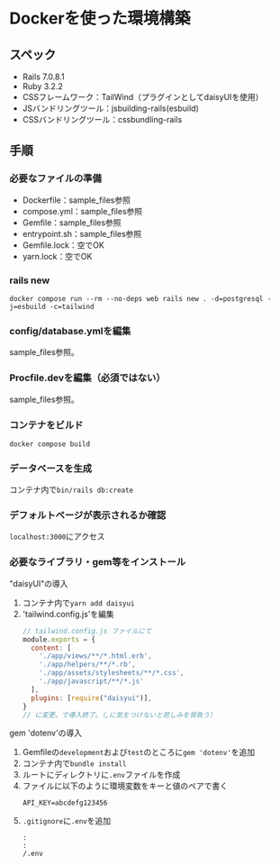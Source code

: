# Dockerを使った環境構築

## スペック
- Rails 7.0.8.1
- Ruby 3.2.2
- CSSフレームワーク：TailWind（プラグインとしてdaisyUIを使用）
- JSバンドリングツール：jsbuilding-rails(esbuild)
- CSSバンドリングツール：cssbundling-rails

## 手順
### 必要なファイルの準備
  - Dockerfile：sample_files参照
  - compose.yml：sample_files参照
  - Gemfile：sample_files参照
  - entrypoint.sh：sample_files参照
  - Gemfile.lock：空でOK
  - yarn.lock：空でOK

### rails new
```shell
docker compose run --rm --no-deps web rails new . -d=postgresql -j=esbuild -c=tailwind
```

### config/database.ymlを編集
sample_files参照。

### Procfile.devを編集（必須ではない）
sample_files参照。

### コンテナをビルド
`docker compose build`

### データベースを生成
コンテナ内で`bin/rails db:create`

### デフォルトページが表示されるか確認
`localhost:3000`にアクセス

### 必要なライブラリ・gem等をインストール
"daisyUI"の導入
1. コンテナ内で`yarn add daisyui`
2. 'tailwind.config.js'を編集
   ```js
   // tailwind.config.js ファイルにて
   module.exports = {
     content: [
       './app/views/**/*.html.erb',
       './app/helpers/**/*.rb',
       './app/assets/stylesheets/**/*.css',
       './app/javascript/**/*.js'
     ],
     plugins: [require("daisyui")],
   }
   // に変更。で導入終了。（,に気をつけないと悲しみを背負う）
   ```

gem 'dotenv'の導入
1. Gemfileの`development`および`test`のところに`gem 'dotenv'`を追加
2. コンテナ内で`bundle install`
3. ルートにディレクトリに`.env`ファイルを作成
4. ファイルに以下のように環境変数をキーと値のペアで書く
     ```.env
     API_KEY=abcdefg123456
     ```
5. `.gitignore`に`.env`を追加
    ```
    :
    :
    /.env
    ```